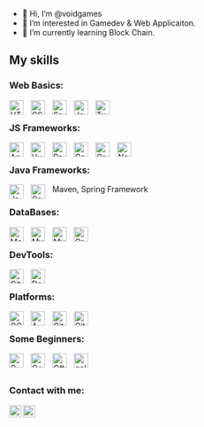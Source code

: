 -   👋 Hi, I’m @voidgames
-   👀 I’m interested in Gamedev & Web Applicaiton.
-   🌱 I’m currently learning Block Chain.

## My skills

### Web Basics:

<img align="left" alt="HTML5" width="26px" src="https://cdn.jsdelivr.net/gh/devicons/devicon/icons/html5/html5-original.svg" style="padding-right:10px;" />
<img align="left" alt="CSS3" width="26px" src="https://cdn.jsdelivr.net/gh/devicons/devicon/icons/css3/css3-original.svg" style="padding-right:10px;" />
<img align="left" alt="Sass" width="26px" src="https://cdn.jsdelivr.net/gh/devicons/devicon/icons/sass/sass-original.svg" style="padding-right:10px;" />
<img align="left" alt="JavaScript" width="26px" src="https://cdn.jsdelivr.net/gh/devicons/devicon/icons/javascript/javascript-original.svg" style="padding-right:10px;" />
<img align="left" alt="TypeScript" width="26px" src="https://icongr.am/devicon/typescript-original.svg?size=128&color=currentColor" style="padding-right:10px;" />

<br/>

### JS Frameworks:

<img align="left" alt="Angular" width="26px" src="https://icongr.am/devicon/angularjs-original.svg?size=128&color=currentColor" style="padding-right:10px;" />
<img align="left" alt="Vue" width="26px" src="https://icongr.am/devicon/vuejs-original.svg?size=128&color=currentColor" style="padding-right:10px;" />
<img align="left" alt="React" width="26px" src="https://cdn.jsdelivr.net/gh/devicons/devicon/icons/react/react-original.svg" style="padding-right:10px;" />
<img align="left" alt="Gatsby" width="26px" src="https://cdn.jsdelivr.net/gh/devicons/devicon/icons/gatsby/gatsby-original.svg" style="padding-right:10px;" />
<img align="left" alt="GraphQL" width="26px" src="https://cdn.jsdelivr.net/gh/devicons/devicon/icons/graphql/graphql-plain.svg" style="padding-right:10px;" />
<img align="left" alt="Node.js" width="26px" src="https://cdn.jsdelivr.net/gh/devicons/devicon/icons/nodejs/nodejs-original.svg" style="padding-right:10px;" />

<br/>

### Java Frameworks:

<img align="left" alt="Java" width="26px" src="https://icongr.am/devicon/java-original.svg?size=128&color=currentColor" style="padding-right:10px;" />
<img align="left" alt="Gradle" width="26px" src="https://icongr.am/devicon/gradle-plain.svg?size=128&color=currentColor" style="padding-right:10px;" />
Maven, Spring Framework

<br/>

### DataBases:

<img align="left" alt="MongoDB" width="26px" src="https://cdn.jsdelivr.net/gh/devicons/devicon/icons/mongodb/mongodb-original.svg" style="padding-right:10px;" />
<img align="left" alt="MySQL" width="26px" src="https://cdn.jsdelivr.net/gh/devicons/devicon/icons/mysql/mysql-original.svg" style="padding-right:10px;" />
<img align="left" alt="MySQL" width="26px" src="https://icongr.am/devicon/postgresql-original.svg?size=128&color=currentColor" style="padding-right:10px;" />
<img align="left" alt="Oracle" width="26px" src="https://icongr.am/devicon/oracle-original.svg?size=128&color=currentColor" style="padding-right:10px;" />

<br/>

### DevTools:

<img align="left" alt="Git" width="26px" src="https://cdn.jsdelivr.net/gh/devicons/devicon/icons/git/git-original.svg" style="padding-right:10px;" />
<img align="left" alt="Docker" width="26px" src="https://icongr.am/devicon/docker-original.svg?size=128&color=currentColor" style="padding-right:10px;" />

<br/>

### Platforms:

<img align="left" alt="GCP" width="26px" src="https://icongr.am/devicon/google-original.svg?size=128&color=currentColor" style="padding-right:10px;" />
<img align="left" alt="AWS" width="26px" src="https://icongr.am/devicon/amazonwebservices-original.svg?size=128&color=currentColor" style="padding-right:10px;" />
<img align="left" alt="GitHub" width="26px" src="https://user-images.githubusercontent.com/3369400/139447912-e0f43f33-6d9f-45f8-be46-2df5bbc91289.png" style="padding-right:10px;" />
<img align="left" alt="GitHub" width="26px" src="https://user-images.githubusercontent.com/3369400/139448065-39a229ba-4b06-434b-bc67-616e2ed80c8f.png" style="padding-right:10px;" />

<br/>

### Some Beginners:

<img align="left" alt="C" width="26px" src="https://icongr.am/devicon/c-original.svg?size=128&color=currentColor" style="padding-right:10px;" />
<img align="left" alt="C++" width="26px" src="https://icongr.am/devicon/cplusplus-original.svg?size=128&color=currentColor" style="padding-right:10px;" />
<img align="left" alt="C#" width="26px" src="https://icongr.am/devicon/csharp-original.svg?size=128&color=currentColor" style="padding-right:10px;" />
<img align="left" alt="golang" width="26px" src="https://icongr.am/devicon/go-original.svg?size=128&color=currentColor" style="padding-right:10px;" />

<br/><br/>

### Contact with me:

[<img align="left" alt="voidgames | Youtube" width="22px" src="https://cdn.jsdelivr.net/npm/simple-icons@6.13.0/icons/youtube.svg">](https://www.youtube.com/channel/UCSoV0KAQZ2BMN8IToL5wiOg)

[<img align="left" alt="voidgames | Twitter" width="22px" src="https://cdn.jsdelivr.net/npm/simple-icons@6.13.0/icons/twitter.svg">](https://twitter.com/_void_games)

<!---
voidgames/voidgames is a ✨ special ✨ repository because its `README.md` (this file) appears on your GitHub profile.
You can click the Preview link to take a look at your changes.
--->
